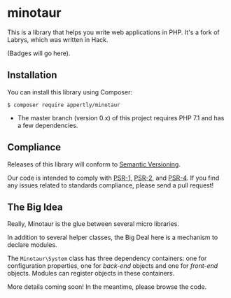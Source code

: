 # minotaur

This is a library that helps you write web applications in PHP. It's a fork of Labrys, which was written in Hack.

(Badges will go here).

## Installation

You can install this library using Composer:

```console
$ composer require appertly/minotaur
```

* The master branch (version 0.x) of this project requires PHP 7.1 and has a few dependencies.

## Compliance

Releases of this library will conform to [Semantic Versioning](http://semver.org).

Our code is intended to comply with [PSR-1](http://www.php-fig.org/psr/psr-1/), [PSR-2](http://www.php-fig.org/psr/psr-2/), and [PSR-4](http://www.php-fig.org/psr/psr-4/). If you find any issues related to standards compliance, please send a pull request!

## The Big Idea

Really, Minotaur is the glue between several micro libraries.

In addition to several helper classes, the Big Deal here is a mechanism to declare modules.

The `Minotaur\System` class has three dependency containers: one for configuration properties, one for *back-end* objects and one for *front-end* objects. Modules can register objects in these containers.

More details coming soon! In the meantime, please browse the code.
